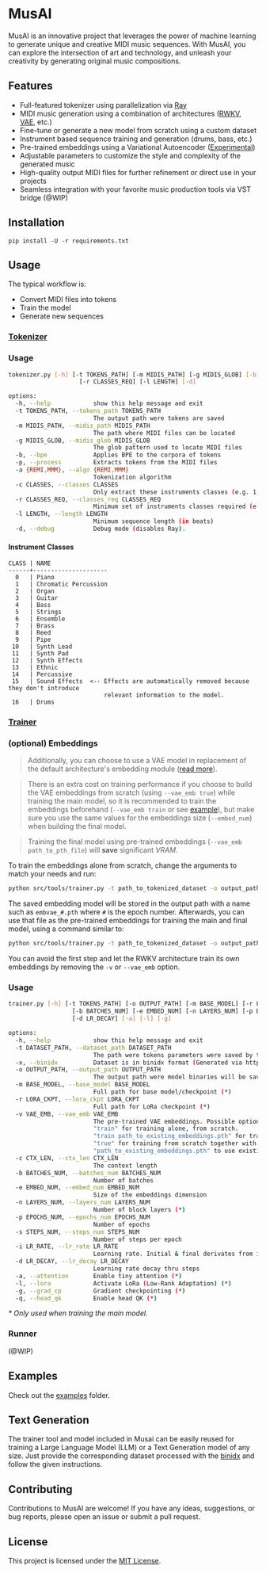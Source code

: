 # MusAI

MusAI is an innovative project that leverages the power of machine learning to generate unique and creative MIDI music sequences. With MusAI, you can explore the intersection of art and technology, and unleash your creativity by generating original music compositions.

## Features

- Full-featured tokenizer using parallelization via [Ray](https://www.ray.io/)
- MIDI music generation using a combination of architectures ([RWKV](https://github.com/BlinkDL/RWKV-LM), [VAE](https://en.wikipedia.org/wiki/Variational_autoencoder), etc.)
- Fine-tune or generate a new model from scratch using a custom dataset 
- Instrument based sequence training and generation (drums, bass, etc.)
- Pre-trained embeddings using a Variational Autoencoder ([Experimental](https://github.com/webpolis/musai/wiki/Experimental))
- Adjustable parameters to customize the style and complexity of the generated music
- High-quality output MIDI files for further refinement or direct use in your projects
- Seamless integration with your favorite music production tools via VST bridge (@WIP)

## Installation

`pip install -U -r requirements.txt`

## Usage

The typical workflow is:

- Convert MIDI files into tokens
- Train the model
- Generate new sequences

### [Tokenizer](src/tools/tokenizer.py)


### Usage

```sh
tokenizer.py [-h] [-t TOKENS_PATH] [-m MIDIS_PATH] [-g MIDIS_GLOB] [-b] [-p] [-a {REMI,MMM}] [-c CLASSES]
                    [-r CLASSES_REQ] [-l LENGTH] [-d]

options:
  -h, --help            show this help message and exit
  -t TOKENS_PATH, --tokens_path TOKENS_PATH
                        The output path were tokens are saved
  -m MIDIS_PATH, --midis_path MIDIS_PATH
                        The path where MIDI files can be located
  -g MIDIS_GLOB, --midis_glob MIDIS_GLOB
                        The glob pattern used to locate MIDI files
  -b, --bpe             Applies BPE to the corpora of tokens
  -p, --process         Extracts tokens from the MIDI files
  -a {REMI,MMM}, --algo {REMI,MMM}
                        Tokenization algorithm
  -c CLASSES, --classes CLASSES
                        Only extract these instruments classes (e.g. 1,14,16,3,4,10,11)
  -r CLASSES_REQ, --classes_req CLASSES_REQ
                        Minimum set of instruments classes required (e.g. 1,14,16)
  -l LENGTH, --length LENGTH
                        Minimum sequence length (in beats)
  -d, --debug           Debug mode (disables Ray).

```

#### Instrument Classes

```
CLASS | NAME
------+---------------------
  0   | Piano
  1   | Chromatic Percussion
  2   | Organ
  3   | Guitar
  4   | Bass
  5   | Strings
  6   | Ensemble
  7   | Brass
  8   | Reed
  9   | Pipe
 10   | Synth Lead
 11   | Synth Pad
 12   | Synth Effects
 13   | Ethnic
 14   | Percussive
 15   | Sound Effects  <-- Effects are automatically removed because they don't introduce 
                           relevant information to the model.
 16   | Drums
```

### [Trainer](src/tools/trainer.py)

### (optional) Embeddings

> Additionally, you can choose to use a VAE model in replacement of the default architecture's embedding module ([read more](https://github.com/webpolis/musai/wiki/Experimental)).

> There is an extra cost on training performance if you choose to build the VAE embeddings from scratch (using `--vae_emb true`) while training the main model, so it is recommended to train the embeddings beforehand (`--vae_emb train` or see [example](notebooks/vae.ipynb)), but make sure you use the same values for the embeddings size (`--embed_num`) when building the final model.

> Training the final model using pre-trained embeddings (`--vae_emb path_to_pth_file`) will **save** significant _VRAM_.

To train the embeddings alone from scratch, change the arguments to match your needs and run:

```sh
python src/tools/trainer.py -t path_to_tokenized_dataset -o output_path -v train -e 768 -b 24 -p 20 -s 1000 -i 1e-5
```

The saved embedding model will be stored in the output path with a name such as `embvae_#.pth` where `#` is the epoch number. Afterwards, you can use that file as the pre-trained embeddings for training the main and final model, using a command similar to:

```sh
python src/tools/trainer.py -t path_to_tokenized_dataset -o output_path -v path_to_pretrained_embeddings.pth -e 768 -c 2048 -n 12 -b 24 -p 100 -s 1000 -i 1e-5 -g -q
```

You can avoid the first step and let the RWKV architecture train its own embeddings by removing the `-v` or `--vae_emb` option.

### Usage

```sh
trainer.py [-h] [-t TOKENS_PATH] [-o OUTPUT_PATH] [-m BASE_MODEL] [-r LORA_CKPT] [-c CTX_LEN]
                  [-b BATCHES_NUM] [-e EMBED_NUM] [-n LAYERS_NUM] [-p EPOCHS_NUM] [-s STEPS_NUM] [-i LR_RATE]
                  [-d LR_DECAY] [-a] [-l] [-g]

options:
  -h, --help            show this help message and exit
  -t DATASET_PATH, --dataset_path DATASET_PATH
                        The path were tokens parameters were saved by the tokenizer
  -x, --binidx          Dataset is in binidx format (Generated via https://github.com/Abel2076/json2binidx_tool) 
  -o OUTPUT_PATH, --output_path OUTPUT_PATH
                        The output path were model binaries will be saved
  -m BASE_MODEL, --base_model BASE_MODEL
                        Full path for base model/checkpoint (*)
  -r LORA_CKPT, --lora_ckpt LORA_CKPT
                        Full path for LoRa checkpoint (*)
  -v VAE_EMB, --vae_emb VAE_EMB
                        The pre-trained VAE embeddings. Possible options: 
                        "train" for training alone, from scratch.
                        "train path_to_existing_embeddings.pth" for training alone, from saved model.
                        "true" for training from scratch together with the main model (slow).
                        "path_to_existing_embeddings.pth" to use existing embeddings model while training main model (fast).
  -c CTX_LEN, --ctx_len CTX_LEN
                        The context length
  -b BATCHES_NUM, --batches_num BATCHES_NUM
                        Number of batches
  -e EMBED_NUM, --embed_num EMBED_NUM
                        Size of the embeddings dimension
  -n LAYERS_NUM, --layers_num LAYERS_NUM
                        Number of block layers (*)
  -p EPOCHS_NUM, --epochs_num EPOCHS_NUM
                        Number of epochs
  -s STEPS_NUM, --steps_num STEPS_NUM
                        Number of steps per epoch
  -i LR_RATE, --lr_rate LR_RATE
                        Learning rate. Initial & final derivates from it.
  -d LR_DECAY, --lr_decay LR_DECAY
                        Learning rate decay thru steps
  -a, --attention       Enable tiny attention (*)
  -l, --lora            Activate LoRa (Low-Rank Adaptation) (*)
  -g, --grad_cp         Gradient checkpointing (*)
  -q, --head_qk         Enable head QK (*)

```

_* Only used when training the main model._

### Runner

(@WIP)


## Examples

Check out the [examples](examples/) folder.

## Text Generation

The trainer tool and model included in Musai can be easily reused for training a Large Language Model (LLM) or a Text Generation model of any size. Just provide the corresponding dataset processed with the [binidx](https://github.com/Abel2076/json2binidx_tool) and follow the given instructions.

## Contributing

Contributions to MusAI are welcome! If you have any ideas, suggestions, or bug reports, please open an issue or submit a pull request.

## License

This project is licensed under the [MIT License](LICENSE).

